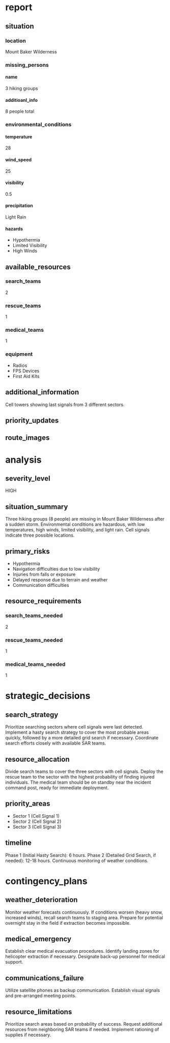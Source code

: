 # report
## situation
### location
Mount Baker Wilderness
### missing_persons
#### name
3 hiking groups
#### additioanl_info
8 people total
### environmental_conditions
#### temperature
28
#### wind_speed
25
#### visibility
0.5
#### precipitation
Light Rain
#### hazards
- Hypothermia
- Limited Visibility
- High Winds
## available_resources
### search_teams
2
### rescue_teams
1
### medical_teams
1
### equipment
- Radios
- FPS Devices
- First Aid Kits
## additional_information
Cell towers showing last signals from 3 different sectors.
## priority_updates
## route_images
# analysis
## severity_level
HIGH
## situation_summary
Three hiking groups (8 people) are missing in Mount Baker Wilderness after a sudden storm. Environmental conditions are hazardous, with low temperatures, high winds, limited visibility, and light rain. Cell signals indicate three possible locations.
## primary_risks
- Hypothermia
- Navigation difficulties due to low visibility
- Injuries from falls or exposure
- Delayed response due to terrain and weather
- Communication difficulties
## resource_requirements
### search_teams_needed
2
### rescue_teams_needed
1
### medical_teams_needed
1
# strategic_decisions
## search_strategy
Prioritize searching sectors where cell signals were last detected. Implement a hasty search strategy to cover the most probable areas quickly, followed by a more detailed grid search if necessary. Coordinate search efforts closely with available SAR teams.
## resource_allocation
Divide search teams to cover the three sectors with cell signals. Deploy the rescue team to the sector with the highest probability of finding injured individuals. The medical team should be on standby near the incident command post, ready for immediate deployment.
## priority_areas
- Sector 1 (Cell Signal 1)
- Sector 2 (Cell Signal 2)
- Sector 3 (Cell Signal 3)
## timeline
Phase 1 (Initial Hasty Search): 6 hours. Phase 2 (Detailed Grid Search, if needed): 12-18 hours. Continuous monitoring of weather conditions.
# contingency_plans
## weather_deterioration
Monitor weather forecasts continuously. If conditions worsen (heavy snow, increased winds), recall search teams to staging area. Prepare for potential overnight stay in the field if extraction becomes impossible.
## medical_emergency
Establish clear medical evacuation procedures. Identify landing zones for helicopter extraction if necessary. Designate back-up personnel for medical support.
## communications_failure
Utilize satellite phones as backup communication. Establish visual signals and pre-arranged meeting points.
## resource_limitations
Prioritize search areas based on probability of success. Request additional resources from neighboring SAR teams if needed. Implement rationing of supplies if necessary.
